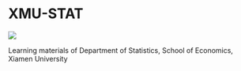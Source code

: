 # XMU-STAT

![](https://img.shields.io/github/repo-size/rogerchenfz/XMU-STAT.svg?style=flat)

Learning materials of Department of Statistics, School of Economics, Xiamen University
